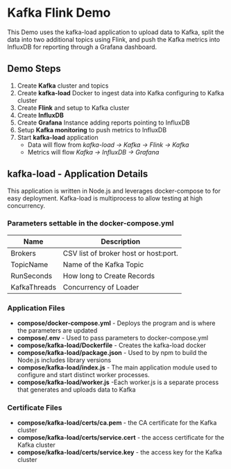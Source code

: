 # Kafka Flink Demo
This Demo uses the kafka-load application to upload data to Kafka, 
split the data into two additional topics using Flink,
and push the Kafka metrics into InfluxDB for reporting through a Grafana dashboard.

## Demo Steps
1. Create **Kafka** cluster and topics
2. Create **kafka-load** Docker to ingest data into Kafka configuring to Kafka cluster
3. Create **Flink** and setup to Kafka cluster
4. Create **InfluxDB**
5. Create **Grafana** Instance adding reports pointing to InfluxDB
6. Setup **Kafka monitoring** to push metrics to InfluxDB
7. Start **kafka-load** application
   - Data will flow from _kafka-load -> Kafka -> Flink -> Kafka_
   - Metrics will flow _Kafka -> InfluxDB -> Grafana_

## kafka-load - Application Details
This application is written in Node.js and leverages docker-compose to for easy deployment.
Kafka-load is multiprocess to allow testing at high concurrency.  
### Parameters settable in the docker-compose.yml

| Name         | Description                           |
|--------------|---------------------------------------|
| Brokers      | CSV list of broker host or host:port. |
| TopicName    | Name of the Kafka Topic               |
| RunSeconds   | How long to Create Records            |
| KafkaThreads | Concurrency of Loader                 |

### Application Files
- **compose/docker-compose.yml** - Deploys the program and is where the parameters are updated
- **compose/.env** - Used to pass parameters to docker-compose.yml
- **compose/kafka-load/Dockerfile** - Creates the kafka-load docker
- **compose/kafka-load/package.json** - Used to by npm to build the Node.js includes library versions
- **compose/kafka-load/index.js** - The main application module used to configure and start distinct worker processes.
- **compose/kafka-load/worker.js** -Each worker.js is a separate process that generates and uploads data to Kafka

### Certificate Files
- **compose/kafka-load/certs/ca.pem** - the CA certificate for the Kafka cluster
- **compose/kafka-load/certs/service.cert** - the access certificate for the Kafka cluster
- **compose/kafka-load/certs/service.key** - the access key for the Kafka cluster

